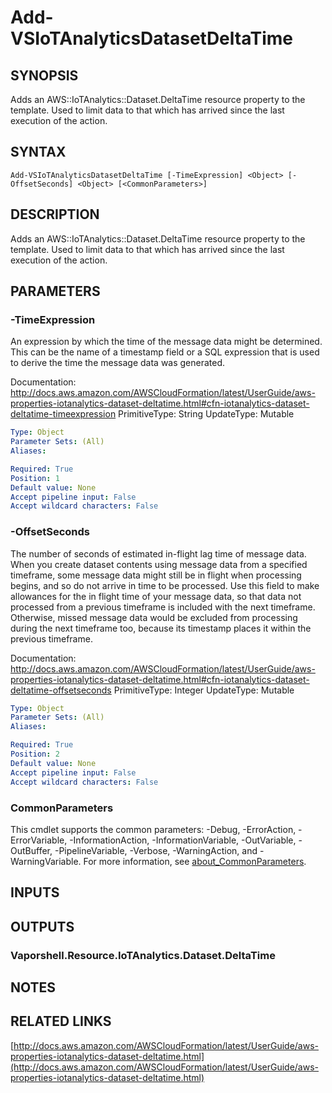 # Add-VSIoTAnalyticsDatasetDeltaTime

## SYNOPSIS
Adds an AWS::IoTAnalytics::Dataset.DeltaTime resource property to the template.
Used to limit data to that which has arrived since the last execution of the action.

## SYNTAX

```
Add-VSIoTAnalyticsDatasetDeltaTime [-TimeExpression] <Object> [-OffsetSeconds] <Object> [<CommonParameters>]
```

## DESCRIPTION
Adds an AWS::IoTAnalytics::Dataset.DeltaTime resource property to the template.
Used to limit data to that which has arrived since the last execution of the action.

## PARAMETERS

### -TimeExpression
An expression by which the time of the message data might be determined.
This can be the name of a timestamp field or a SQL expression that is used to derive the time the message data was generated.

Documentation: http://docs.aws.amazon.com/AWSCloudFormation/latest/UserGuide/aws-properties-iotanalytics-dataset-deltatime.html#cfn-iotanalytics-dataset-deltatime-timeexpression
PrimitiveType: String
UpdateType: Mutable

```yaml
Type: Object
Parameter Sets: (All)
Aliases:

Required: True
Position: 1
Default value: None
Accept pipeline input: False
Accept wildcard characters: False
```

### -OffsetSeconds
The number of seconds of estimated in-flight lag time of message data.
When you create dataset contents using message data from a specified timeframe, some message data might still be in flight when processing begins, and so do not arrive in time to be processed.
Use this field to make allowances for the in flight time of your message data, so that data not processed from a previous timeframe is included with the next timeframe.
Otherwise, missed message data would be excluded from processing during the next timeframe too, because its timestamp places it within the previous timeframe.

Documentation: http://docs.aws.amazon.com/AWSCloudFormation/latest/UserGuide/aws-properties-iotanalytics-dataset-deltatime.html#cfn-iotanalytics-dataset-deltatime-offsetseconds
PrimitiveType: Integer
UpdateType: Mutable

```yaml
Type: Object
Parameter Sets: (All)
Aliases:

Required: True
Position: 2
Default value: None
Accept pipeline input: False
Accept wildcard characters: False
```

### CommonParameters
This cmdlet supports the common parameters: -Debug, -ErrorAction, -ErrorVariable, -InformationAction, -InformationVariable, -OutVariable, -OutBuffer, -PipelineVariable, -Verbose, -WarningAction, and -WarningVariable. For more information, see [about_CommonParameters](http://go.microsoft.com/fwlink/?LinkID=113216).

## INPUTS

## OUTPUTS

### Vaporshell.Resource.IoTAnalytics.Dataset.DeltaTime
## NOTES

## RELATED LINKS

[http://docs.aws.amazon.com/AWSCloudFormation/latest/UserGuide/aws-properties-iotanalytics-dataset-deltatime.html](http://docs.aws.amazon.com/AWSCloudFormation/latest/UserGuide/aws-properties-iotanalytics-dataset-deltatime.html)

